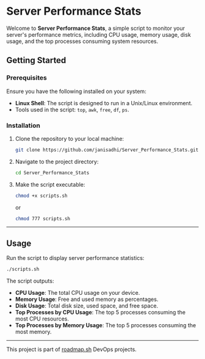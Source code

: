 
# Server Performance Stats

Welcome to **Server Performance Stats**, a simple script to monitor your server's performance metrics, including CPU usage, memory usage, disk usage, and the top processes consuming system resources.


## Getting Started

### Prerequisites

Ensure you have the following installed on your system:
- **Linux Shell**: The script is designed to run in a Unix/Linux environment.
- Tools used in the script: `top`, `awk`, `free`, `df`, `ps`.

### Installation

1. Clone the repository to your local machine:
   ```sh
   git clone https://github.com/janisadhi/Server_Performance_Stats.git
   ```
  

2. Navigate to the project directory:
   ```sh
   cd Server_Performance_Stats
   ```

3. Make the script executable:
   ```sh
   chmod +x scripts.sh
   ```
   or
   ```sh
   chmod 777 scripts.sh
   ```

---

## Usage

Run the script to display server performance statistics:
```sh
./scripts.sh
```

The script outputs:
- **CPU Usage**: The total CPU usage on your device.
- **Memory Usage**: Free and used memory as percentages.
- **Disk Usage**: Total disk size, used space, and free space.
- **Top Processes by CPU Usage**: The top 5 processes consuming the most CPU resources.
- **Top Processes by Memory Usage**: The top 5 processes consuming the most memory.

---

This project is part of [roadmap.sh](https://roadmap.sh/projects/server-stats) DevOps projects.
